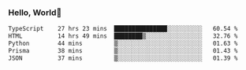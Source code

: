 
### Hello, World🐤

<!--START_SECTION:waka-->

```txt
TypeScript    27 hrs 23 mins  ███████████████░░░░░░░░░░   60.54 %
HTML          14 hrs 49 mins  ████████▒░░░░░░░░░░░░░░░░   32.76 %
Python        44 mins         ▒░░░░░░░░░░░░░░░░░░░░░░░░   01.63 %
Prisma        38 mins         ▒░░░░░░░░░░░░░░░░░░░░░░░░   01.43 %
JSON          37 mins         ▒░░░░░░░░░░░░░░░░░░░░░░░░   01.39 %
```

<!--END_SECTION:waka-->
